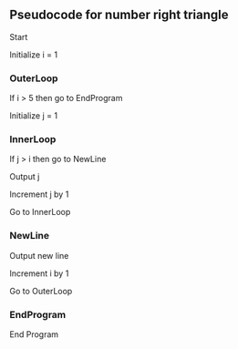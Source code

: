 ## Pseudocode for number right triangle

Start

Initialize i = 1

### OuterLoop
If i > 5 then go to EndProgram

Initialize j = 1

### InnerLoop
If j > i then go to NewLine

Output j

Increment j by 1

Go to InnerLoop

### NewLine
Output new line

Increment i by 1

Go to OuterLoop

### EndProgram
End Program
